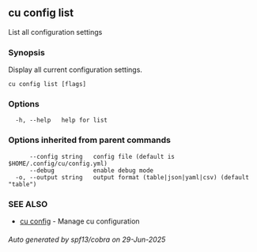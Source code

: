 ## cu config list

List all configuration settings

### Synopsis

Display all current configuration settings.

```
cu config list [flags]
```

### Options

```
  -h, --help   help for list
```

### Options inherited from parent commands

```
      --config string   config file (default is $HOME/.config/cu/config.yml)
      --debug           enable debug mode
  -o, --output string   output format (table|json|yaml|csv) (default "table")
```

### SEE ALSO

* [cu config](cu_config.md)	 - Manage cu configuration

###### Auto generated by spf13/cobra on 29-Jun-2025
